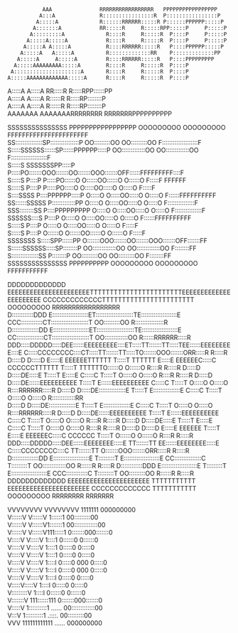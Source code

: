                                                                                                                                                                         
                                                                                                                                                                        
               AAA               RRRRRRRRRRRRRRRRR   PPPPPPPPPPPPPPPPP                                                                                                  
              A:::A              R::::::::::::::::R  P::::::::::::::::P                                                                                                 
             A:::::A             R::::::RRRRRR:::::R P::::::PPPPPP:::::P                                                                                                
            A:::::::A            RR:::::R     R:::::RPP:::::P     P:::::P                                                                                               
           A:::::::::A             R::::R     R:::::R  P::::P     P:::::P                                                                                               
          A:::::A:::::A            R::::R     R:::::R  P::::P     P:::::P                                                                                               
         A:::::A A:::::A           R::::RRRRRR:::::R   P::::PPPPPP:::::P                                                                                                
        A:::::A   A:::::A          R:::::::::::::RR    P:::::::::::::PP                                                                                                 
       A:::::A     A:::::A         R::::RRRRRR:::::R   P::::PPPPPPPPP                                                                                                   
      A:::::AAAAAAAAA:::::A        R::::R     R:::::R  P::::P                                                                                                           
     A:::::::::::::::::::::A       R::::R     R:::::R  P::::P                                                                                                           
    A:::::AAAAAAAAAAAAA:::::A      R::::R     R:::::R  P::::P                                                                                                           
   A:::::A             A:::::A   RR:::::R     R:::::RPP::::::PP                                                                                                         
  A:::::A               A:::::A  R::::::R     R:::::RP::::::::P                                                                                                         
 A:::::A                 A:::::A R::::::R     R:::::RP::::::::P                                                                                                         
AAAAAAA                   AAAAAAARRRRRRRR     RRRRRRRPPPPPPPPPP                                                                                                         
                                                                                                                                                                        
                                                                                                                                                                        
                                                                                                                                                                        
                                                                                                                                                                        
                                                                                                                                                                        
                                                                                                                                                                        
                                                                                                                                                                        
                                                                                                                                                                        
                                                                                                                                                                        
   SSSSSSSSSSSSSSS PPPPPPPPPPPPPPPPP        OOOOOOOOO          OOOOOOOOO     FFFFFFFFFFFFFFFFFFFFFF                                                                     
 SS:::::::::::::::SP::::::::::::::::P     OO:::::::::OO      OO:::::::::OO   F::::::::::::::::::::F                                                                     
S:::::SSSSSS::::::SP::::::PPPPPP:::::P  OO:::::::::::::OO  OO:::::::::::::OO F::::::::::::::::::::F                                                                     
S:::::S     SSSSSSSPP:::::P     P:::::PO:::::::OOO:::::::OO:::::::OOO:::::::OFF::::::FFFFFFFFF::::F                                                                     
S:::::S              P::::P     P:::::PO::::::O   O::::::OO::::::O   O::::::O  F:::::F       FFFFFF                                                                     
S:::::S              P::::P     P:::::PO:::::O     O:::::OO:::::O     O:::::O  F:::::F                                                                                  
 S::::SSSS           P::::PPPPPP:::::P O:::::O     O:::::OO:::::O     O:::::O  F::::::FFFFFFFFFF                                                                        
  SS::::::SSSSS      P:::::::::::::PP  O:::::O     O:::::OO:::::O     O:::::O  F:::::::::::::::F                                                                        
    SSS::::::::SS    P::::PPPPPPPPP    O:::::O     O:::::OO:::::O     O:::::O  F:::::::::::::::F                                                                        
       SSSSSS::::S   P::::P            O:::::O     O:::::OO:::::O     O:::::O  F::::::FFFFFFFFFF                                                                        
            S:::::S  P::::P            O:::::O     O:::::OO:::::O     O:::::O  F:::::F                                                                                  
            S:::::S  P::::P            O::::::O   O::::::OO::::::O   O::::::O  F:::::F                                                                                  
SSSSSSS     S:::::SPP::::::PP          O:::::::OOO:::::::OO:::::::OOO:::::::OFF:::::::FF                                                                                
S::::::SSSSSS:::::SP::::::::P           OO:::::::::::::OO  OO:::::::::::::OO F::::::::FF                                                                                
S:::::::::::::::SS P::::::::P             OO:::::::::OO      OO:::::::::OO   F::::::::FF                                                                                
 SSSSSSSSSSSSSSS   PPPPPPPPPP               OOOOOOOOO          OOOOOOOOO     FFFFFFFFFFF                                                                                
                                                                                                                                                                        
                                                                                                                                                                        
                                                                                                                                                                        
                                                                                                                                                                        
                                                                                                                                                                        
                                                                                                                                                                        
                                                                                                                                                                        
                                                                                                                                                                        
                                                                                                                                                                        
DDDDDDDDDDDDD      EEEEEEEEEEEEEEEEEEEEEETTTTTTTTTTTTTTTTTTTTTTTEEEEEEEEEEEEEEEEEEEEEE       CCCCCCCCCCCCCTTTTTTTTTTTTTTTTTTTTTTT     OOOOOOOOO     RRRRRRRRRRRRRRRRR   
D::::::::::::DDD   E::::::::::::::::::::ET:::::::::::::::::::::TE::::::::::::::::::::E    CCC::::::::::::CT:::::::::::::::::::::T   OO:::::::::OO   R::::::::::::::::R  
D:::::::::::::::DD E::::::::::::::::::::ET:::::::::::::::::::::TE::::::::::::::::::::E  CC:::::::::::::::CT:::::::::::::::::::::T OO:::::::::::::OO R::::::RRRRRR:::::R 
DDD:::::DDDDD:::::DEE::::::EEEEEEEEE::::ET:::::TT:::::::TT:::::TEE::::::EEEEEEEEE::::E C:::::CCCCCCCC::::CT:::::TT:::::::TT:::::TO:::::::OOO:::::::ORR:::::R     R:::::R
  D:::::D    D:::::D E:::::E       EEEEEETTTTTT  T:::::T  TTTTTT  E:::::E       EEEEEEC:::::C       CCCCCCTTTTTT  T:::::T  TTTTTTO::::::O   O::::::O  R::::R     R:::::R
  D:::::D     D:::::DE:::::E                     T:::::T          E:::::E            C:::::C                      T:::::T        O:::::O     O:::::O  R::::R     R:::::R
  D:::::D     D:::::DE::::::EEEEEEEEEE           T:::::T          E::::::EEEEEEEEEE  C:::::C                      T:::::T        O:::::O     O:::::O  R::::RRRRRR:::::R 
  D:::::D     D:::::DE:::::::::::::::E           T:::::T          E:::::::::::::::E  C:::::C                      T:::::T        O:::::O     O:::::O  R:::::::::::::RR  
  D:::::D     D:::::DE:::::::::::::::E           T:::::T          E:::::::::::::::E  C:::::C                      T:::::T        O:::::O     O:::::O  R::::RRRRRR:::::R 
  D:::::D     D:::::DE::::::EEEEEEEEEE           T:::::T          E::::::EEEEEEEEEE  C:::::C                      T:::::T        O:::::O     O:::::O  R::::R     R:::::R
  D:::::D     D:::::DE:::::E                     T:::::T          E:::::E            C:::::C                      T:::::T        O:::::O     O:::::O  R::::R     R:::::R
  D:::::D    D:::::D E:::::E       EEEEEE        T:::::T          E:::::E       EEEEEEC:::::C       CCCCCC        T:::::T        O::::::O   O::::::O  R::::R     R:::::R
DDD:::::DDDDD:::::DEE::::::EEEEEEEE:::::E      TT:::::::TT      EE::::::EEEEEEEE:::::E C:::::CCCCCCCC::::C      TT:::::::TT      O:::::::OOO:::::::ORR:::::R     R:::::R
D:::::::::::::::DD E::::::::::::::::::::E      T:::::::::T      E::::::::::::::::::::E  CC:::::::::::::::C      T:::::::::T       OO:::::::::::::OO R::::::R     R:::::R
D::::::::::::DDD   E::::::::::::::::::::E      T:::::::::T      E::::::::::::::::::::E    CCC::::::::::::C      T:::::::::T         OO:::::::::OO   R::::::R     R:::::R
DDDDDDDDDDDDD      EEEEEEEEEEEEEEEEEEEEEE      TTTTTTTTTTT      EEEEEEEEEEEEEEEEEEEEEE       CCCCCCCCCCCCC      TTTTTTTTTTT           OOOOOOOOO     RRRRRRRR     RRRRRRR
                                                                                                                                                                        
                                                                                                                                                                        
                                                                                                                                                                        
                                                                                                                                                                        
                                                                                                                                                                        
                                                                                                                                                                        
                                                                                                                                                                        
                                                                                                                                                                        
                                                                                                                                                                        
VVVVVVVV           VVVVVVVV  1111111                000000000                                                                                                           
V::::::V           V::::::V 1::::::1              00:::::::::00                                                                                                         
V::::::V           V::::::V1:::::::1            00:::::::::::::00                                                                                                       
V::::::V           V::::::V111:::::1           0:::::::000:::::::0                                                                                                      
 V:::::V           V:::::V    1::::1           0::::::0   0::::::0                                                                                                      
  V:::::V         V:::::V     1::::1           0:::::0     0:::::0                                                                                                      
   V:::::V       V:::::V      1::::1           0:::::0     0:::::0                                                                                                      
    V:::::V     V:::::V       1::::l           0:::::0 000 0:::::0                                                                                                      
     V:::::V   V:::::V        1::::l           0:::::0 000 0:::::0                                                                                                      
      V:::::V V:::::V         1::::l           0:::::0     0:::::0                                                                                                      
       V:::::V:::::V          1::::l           0:::::0     0:::::0                                                                                                      
        V:::::::::V           1::::l           0::::::0   0::::::0                                                                                                      
         V:::::::V         111::::::111        0:::::::000:::::::0                                                                                                      
          V:::::V          1::::::::::1 ......  00:::::::::::::00                                                                                                       
           V:::V           1::::::::::1 .::::.    00:::::::::00                                                                                                         
            VVV            111111111111 ......      000000000                                                                                                           
                                                                                                                                                                        
                                                                                                                                                                        
                                                                                                                                                                        
                                                                                                                                                                        
                                                                                                                                                                        
                                                                                                                                                                        
                                                                                                                                                                        